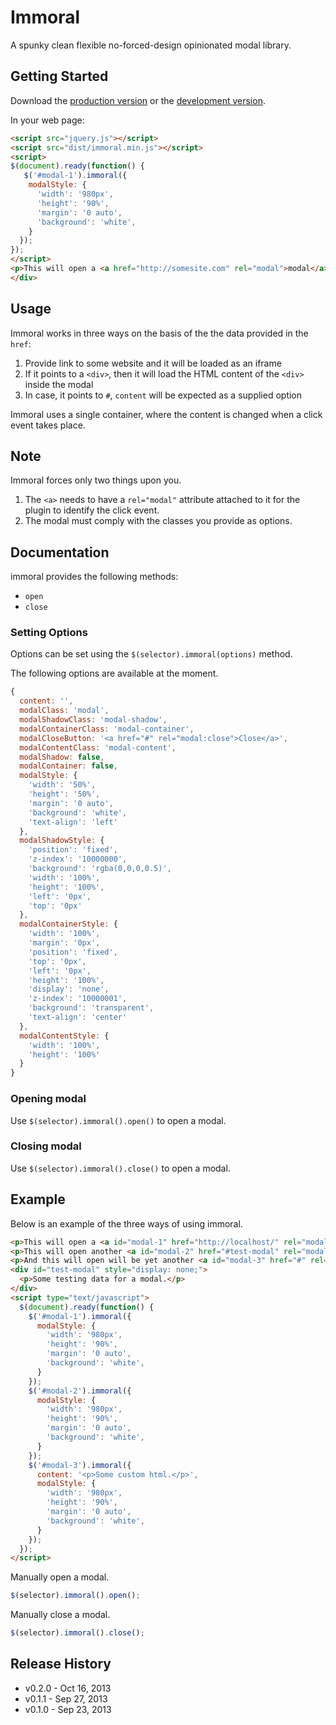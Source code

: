 # Immoral

A spunky clean flexible no-forced-design opinionated modal library.

## Getting Started
Download the [production version][min] or the [development version][max].

[min]: https://raw.github.com/aniketpant/immoral/master/dist/immoral.min.js
[max]: https://raw.github.com/aniketpant/immoral/master/dist/immoral.js

In your web page:

```html
<script src="jquery.js"></script>
<script src="dist/immoral.min.js"></script>
<script>
$(document).ready(function() {
   $('#modal-1').immoral({
    modalStyle: {
      'width': '980px',
      'height': '90%',
      'margin': '0 auto',
      'background': 'white',
    }
  });
});
</script>
<p>This will open a <a href="http://somesite.com" rel="modal">modal</a>.</p>
</div>
```

## Usage

Immoral works in three ways on the basis of the the data provided in the `href`:

1. Provide link to some website and it will be loaded as an iframe
2. If it points to a `<div>`, then it will load the HTML content of the `<div>` inside the modal
3. In case, it points to `#`, `content` will be expected as a supplied option

Immoral uses a single container, where the content is changed when a click event takes place.

## Note
Immoral forces only two things upon you.

1. The `<a>` needs to have a `rel="modal"` attribute attached to it for the plugin to identify the click event.
2. The modal must comply with the classes you provide as options.

## Documentation
immoral provides the following methods:
- `open`
- `close`

### Setting Options
Options can be set using the `$(selector).immoral(options)` method.

The following options are available at the moment.

```js
{
  content: '',
  modalClass: 'modal',
  modalShadowClass: 'modal-shadow',
  modalContainerClass: 'modal-container',
  modalCloseButton: '<a href="#" rel="modal:close">Close</a>',
  modalContentClass: 'modal-content',
  modalShadow: false,
  modalContainer: false,
  modalStyle: {
    'width': '50%',
    'height': '50%',
    'margin': '0 auto',
    'background': 'white',
    'text-align': 'left'
  },
  modalShadowStyle: {
    'position': 'fixed',
    'z-index': '10000000',
    'background': 'rgba(0,0,0,0.5)',
    'width': '100%',
    'height': '100%',
    'left': '0px',
    'top': '0px'
  },
  modalContainerStyle: {
    'width': '100%',
    'margin': '0px',
    'position': 'fixed',
    'top': '0px',
    'left': '0px',
    'height': '100%',
    'display': 'none',
    'z-index': '10000001',
    'background': 'transparent',
    'text-align': 'center'
  },
  modalContentStyle: {
    'width': '100%',
    'height': '100%'
  }
}
```

### Opening modal

Use `$(selector).immoral().open()` to open a modal.

### Closing modal

Use `$(selector).immoral().close()` to open a modal.

## Example

Below is an example of the three ways of using immoral.

```html
<p>This will open a <a id="modal-1" href="http://localhost/" rel="modal">modal</a>.</p>
<p>This will open another <a id="modal-2" href="#test-modal" rel="modal">modal</a>.</p>
<p>And this will open will be yet another <a id="modal-3" href="#" rel="modal">modal</a>.</p>
<div id="test-modal" style="display: none;">
  <p>Some testing data for a modal.</p>
</div>
<script type="text/javascript">
  $(document).ready(function() {
    $('#modal-1').immoral({
      modalStyle: {
        'width': '980px',
        'height': '90%',
        'margin': '0 auto',
        'background': 'white',
      }
    });
    $('#modal-2').immoral({
      modalStyle: {
        'width': '980px',
        'height': '90%',
        'margin': '0 auto',
        'background': 'white',
      }
    });
    $('#modal-3').immoral({
      content: '<p>Some custom html.</p>',
      modalStyle: {
        'width': '980px',
        'height': '90%',
        'margin': '0 auto',
        'background': 'white',
      }
    });
  });
</script>
```

Manually open a modal.

```js
$(selector).immoral().open();
```

Manually close a modal.

```js
$(selector).immoral().close();
```

## Release History
- v0.2.0 - Oct 16, 2013
- v0.1.1 - Sep 27, 2013
- v0.1.0 - Sep 23, 2013